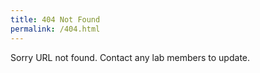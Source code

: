```yaml
---
title: 404 Not Found
permalink: /404.html
---
```


Sorry URL not found. Contact any lab members to update.
